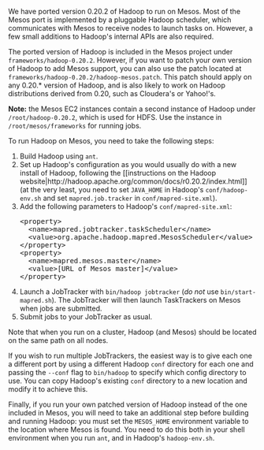 We have ported version 0.20.2 of Hadoop to run on Mesos. Most of the Mesos port is implemented by a pluggable Hadoop scheduler, which communicates with Mesos to receive nodes to launch tasks on. However, a few small additions to Hadoop's internal APIs are also required.

The ported version of Hadoop is included in the Mesos project under `frameworks/hadoop-0.20.2`. However, if you want to patch your own version of Hadoop to add Mesos support, you can also use the patch located at `frameworks/hadoop-0.20.2/hadoop-mesos.patch`. This patch should apply on any 0.20.* version of Hadoop, and is also likely to work on Hadoop distributions derived from 0.20, such as Cloudera's or Yahoo!'s.

**Note:** the Mesos EC2 instances contain a second instance of Hadoop under `/root/hadoop-0.20.2`, which is used for HDFS. Use the instance in `/root/mesos/frameworks` for running jobs.

To run Hadoop on Mesos, you need to take the following steps:
<ol>
<li> Build Hadoop using <code>ant</code>.</li>
<li> Set up Hadoop's configuration as you would usually do with a new install of Hadoop, following the [[instructions on the Hadoop website|http://hadoop.apache.org/common/docs/r0.20.2/index.html]] (at the very least, you need to set <code>JAVA_HOME</code> in Hadoop's <code>conf/hadoop-env.sh</code> and set <code>mapred.job.tracker</code> in <code>conf/mapred-site.xml</code>).</li>
</li>
<li> Add the following parameters to Hadoop's <code>conf/mapred-site.xml</code>:
<pre>
&lt;property&gt;
  &lt;name&gt;mapred.jobtracker.taskScheduler&lt;/name&gt;
  &lt;value&gt;org.apache.hadoop.mapred.MesosScheduler&lt;/value&gt;
&lt;/property&gt;
&lt;property&gt;
  &lt;name&gt;mapred.mesos.master&lt;/name&gt;
  &lt;value&gt;[URL of Mesos master]&lt;/value&gt;
&lt;/property&gt;
</pre>
</li>
<li> Launch a JobTracker with <code>bin/hadoop jobtracker</code> (<i>do not</i> use <code>bin/start-mapred.sh</code>). The JobTracker will then launch TaskTrackers on Mesos when jobs are submitted.</li>
<li> Submit jobs to your JobTracker as usual.</li>
</ol>

Note that when you run on a cluster, Hadoop (and Mesos) should be located on the same path on all nodes.

If you wish to run multiple JobTrackers, the easiest way is to give each one a different port by using a different Hadoop `conf` directory for each one and passing the `--conf` flag to `bin/hadoop` to specify which config directory to use. You can copy Hadoop's existing `conf` directory to a new location and modify it to achieve this.

Finally, if you run your own patched version of Hadoop instead of the one included in Mesos, you will need to take an additional step before building and running Hadoop: you must set the `MESOS_HOME` environment variable to the location where Mesos is found. You need to do this both in your shell environment when you run `ant`, and in Hadoop's `hadoop-env.sh`.
